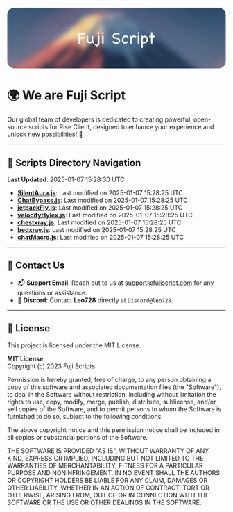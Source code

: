 ![Banner](.github/b.webp)

# 🌍 **We are Fuji Script**

Our global team of developers is dedicated to creating powerful, open-source scripts for Rise Client, designed to enhance your experience and unlock new possibilities! 🌟

---
<!-- SCRIPTS_NAVIGATION_START -->
## 📂 **Scripts Directory Navigation**

**Last Updated**: 2025-01-07 15:28:30 UTC

- **[SilentAura.js](scripts/SilentAura.js)**: Last modified on 2025-01-07 15:28:25 UTC
- **[ChatBypass.js](scripts/ChatBypass.js)**: Last modified on 2025-01-07 15:28:25 UTC
- **[jetpackFly.js](scripts/jetpackFly.js)**: Last modified on 2025-01-07 15:28:25 UTC
- **[velocityHylex.js](scripts/velocityHylex.js)**: Last modified on 2025-01-07 15:28:25 UTC
- **[chestxray.js](scripts/chestxray.js)**: Last modified on 2025-01-07 15:28:25 UTC
- **[bedxray.js](scripts/bedxray.js)**: Last modified on 2025-01-07 15:28:25 UTC
- **[chatMacro.js](scripts/chatMacro.js)**: Last modified on 2025-01-07 15:28:25 UTC

<!-- SCRIPTS_NAVIGATION_END -->

---

## 💬 **Contact Us**  
- 📬 **Support Email**: Reach out to us at [support@fujiscript.com](mailto:support@fujiscript.com) for any questions or assistance.  
- 💬 **Discord**: Contact **Leo728** directly at `Discord@leo728`.

---

## 📜 **License**

This project is licensed under the MIT License.  

**MIT License**  
Copyright (c) 2023 Fuji Scripts  

Permission is hereby granted, free of charge, to any person obtaining a copy of this software and associated documentation files (the "Software"), to deal in the Software without restriction, including without limitation the rights to use, copy, modify, merge, publish, distribute, sublicense, and/or sell copies of the Software, and to permit persons to whom the Software is furnished to do so, subject to the following conditions:  

The above copyright notice and this permission notice shall be included in all copies or substantial portions of the Software.  

THE SOFTWARE IS PROVIDED "AS IS", WITHOUT WARRANTY OF ANY KIND, EXPRESS OR IMPLIED, INCLUDING BUT NOT LIMITED TO THE WARRANTIES OF MERCHANTABILITY, FITNESS FOR A PARTICULAR PURPOSE AND NONINFRINGEMENT. IN NO EVENT SHALL THE AUTHORS OR COPYRIGHT HOLDERS BE LIABLE FOR ANY CLAIM, DAMAGES OR OTHER LIABILITY, WHETHER IN AN ACTION OF CONTRACT, TORT OR OTHERWISE, ARISING FROM, OUT OF OR IN CONNECTION WITH THE SOFTWARE OR THE USE OR OTHER DEALINGS IN THE SOFTWARE.  
